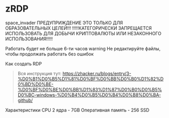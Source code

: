 # zRDP
space_invader
ПРЕДУПРИЖДЕНИЕ
ЭТО ТОЛЬКО ДЛЯ ОБРАЗОВАТЕЛЬНЫХ ЦЕЛЕЙ!!!
!!!!!КАТЕГОРИЧЕСКИ ЗАПРЕЩАЕТСЯ ИСПОЛЬЗОВАТЬ ДЛЯ ДОБЫЧИ КРИПТОВАЛЮТЫ ИЛИ НЕЗАКОННОГО ИСПОЛЬЗОВАНИЯ!!!!!


Работать будет не больше 6-ти часов
warning Не редактируйте файлы, чтобы продолжать работать без ошибок

Как создать RDP
> Вся инструкция тут: https://zhacker.ru/blogs/entry/3-%D0%B1%D0%B5%D1%81%D0%BF%D0%BB%D0%B0%D1%82%D0%BD%D0%BE-%D0%BF%D0%BE%D0%BB%D1%83%D1%87%D0%B0%D0%B5%D0%BC-windows-%D0%B4%D0%B5%D0%B4%D0%B8%D0%BA-github/

Характеристики
CPU 2 ядра - 7GB Оперативная память - 256 SSD
